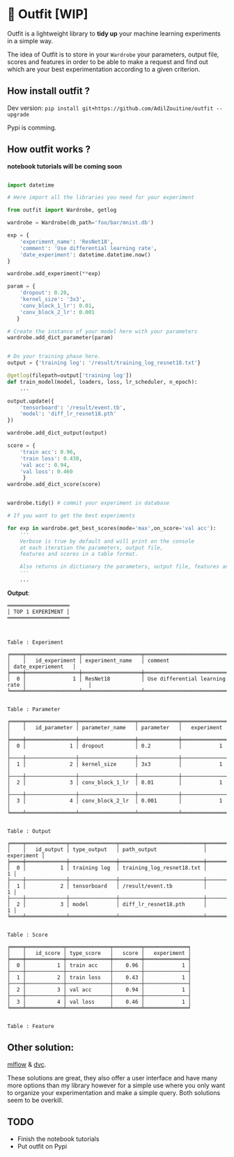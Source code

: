 # :dress: Outfit [WIP]

Outfit is a lightweight library to **tidy up** your machine learning experiments in a simple way.

The idea of Outfit is to store in your `Wardrobe` your parameters, output file, scores and features in order to be able to make a request and find out which are your best experimentation according to a given criterion.

## How install outfit ?

Dev version: `pip install git+https://github.com/AdilZouitine/outfit --upgrade`

Pypi is comming.

## How outfit works ?

**notebook tutorials will be coming soon**

```python

import datetime

# Here import all the libraries you need for your experiment

from outfit import Wardrobe, getlog

wardrobe = Wardrobe(db_path='foo/bar/mnist.db')

exp = {
    'experiment_name': 'ResNet18',
    'comment': 'Use differential learning rate',
    'date_experiment': datetime.datetime.now()
}

wardrobe.add_experiment(**exp)

param = {
    'dropout': 0.20,
    'kernel_size': '3x3',
    'conv_block_1_lr': 0.01,
    'conv_block_2_lr': 0.001
   }

# Create the instance of your model here with your parameters
wardrobe.add_dict_parameter(param)


# Do your training phase here.
output = {'training log': '/result/training_log_resnet18.txt'}

@getlog(filepath=output['training log'])
def train_model(model, loaders, loss, lr_scheduler, n_epoch):
    ...

output.update({
    'tensorboard': '/result/event.tb',
    'model': 'diff_lr_resnet18.pth'
})

wardrobe.add_dict_output(output)

score = {
    'train acc': 0.96,
    'train loss': 0.430,
    'val acc': 0.94,
    'val loss': 0.460
     }
wardrobe.add_dict_score(score)


wardrobe.tidy() # commit your experiment in database

```

```python
# If you want to get the best experiments 

for exp in wardrobe.get_best_scores(mode='max',on_score='val acc'):
    '''
    Verbose is true by default and will print on the console 
    at each iteration the parameters, output file, 
    features and scores in a table format.

    Also returns in dictionary the parameters, output file, features and scores.
    '''
    ...

```
**Output**:
```
════════════════════
│ TOP 1 EXPERIMENT │
════════════════════



Table : Experiment 

╒════╤═════════════════╤═══════════════════╤════════════════════════════════╤════════════════════╕
│    │   id_experiment │ experiment_name   │ comment                        │ date_experiement   │
╞════╪═════════════════╪═══════════════════╪════════════════════════════════╪════════════════════╡
│  0 │               1 │ ResNet18          │ Use differential learning rate │                    │
╘════╧═════════════════╧═══════════════════╧════════════════════════════════╧════════════════════╛


Table : Parameter 

╒════╤════════════════╤══════════════════╤═════════════╤══════════════╕
│    │   id_parameter │ parameter_name   │ parameter   │   experiment │
╞════╪════════════════╪══════════════════╪═════════════╪══════════════╡
│  0 │              1 │ dropout          │ 0.2         │            1 │
├────┼────────────────┼──────────────────┼─────────────┼──────────────┤
│  1 │              2 │ kernel_size      │ 3x3         │            1 │
├────┼────────────────┼──────────────────┼─────────────┼──────────────┤
│  2 │              3 │ conv_block_1_lr  │ 0.01        │            1 │
├────┼────────────────┼──────────────────┼─────────────┼──────────────┤
│  3 │              4 │ conv_block_2_lr  │ 0.001       │            1 │
╘════╧════════════════╧══════════════════╧═════════════╧══════════════╛


Table : Output 

╒════╤═════════════╤═══════════════╤═══════════════════════════╤══════════════╕
│    │   id_output │ type_output   │ path_output               │   experiment │
╞════╪═════════════╪═══════════════╪═══════════════════════════╪══════════════╡
│  0 │           1 │ training log  │ training_log_resnet18.txt │            1 │
├────┼─────────────┼───────────────┼───────────────────────────┼──────────────┤
│  1 │           2 │ tensorboard   │ /result/event.tb          │            1 │
├────┼─────────────┼───────────────┼───────────────────────────┼──────────────┤
│  2 │           3 │ model         │ diff_lr_resnet18.pth      │            1 │
╘════╧═════════════╧═══════════════╧═══════════════════════════╧══════════════╛


Table : Score 

╒════╤════════════╤══════════════╤═════════╤══════════════╕
│    │   id_score │ type_score   │   score │   experiment │
╞════╪════════════╪══════════════╪═════════╪══════════════╡
│  0 │          1 │ train acc    │    0.96 │            1 │
├────┼────────────┼──────────────┼─────────┼──────────────┤
│  1 │          2 │ train loss   │    0.43 │            1 │
├────┼────────────┼──────────────┼─────────┼──────────────┤
│  2 │          3 │ val acc      │    0.94 │            1 │
├────┼────────────┼──────────────┼─────────┼──────────────┤
│  3 │          4 │ val loss     │    0.46 │            1 │
╘════╧════════════╧══════════════╧═════════╧══════════════╛


Table : Feature 

```

## Other solution:

[mlflow](https://github.com/mlflow/mlflow) & [dvc](https://github.com/iterative/dvc).

These solutions are great, they also offer a user interface and have many more options than my library however for a simple use where you only want to organize your experimentation and make a simple query.
Both solutions seem to be overkill.

## TODO

- Finish the notebook tutorials
- Put outfit on Pypi
